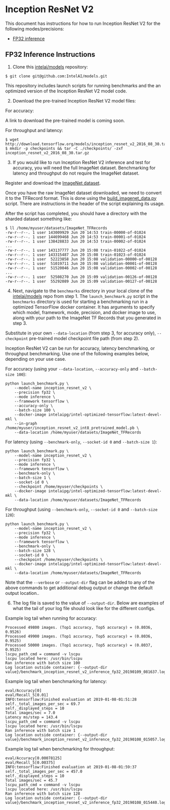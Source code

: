# Inception ResNet V2

This document has instructions for how to run Inception ResNet V2 for the
following modes/precisions:
* [FP32 inference](#fp32-inference-instructions)

## FP32 Inference Instructions

1. Clone this [intelai/models](https://github.com/IntelAI/models)
repository:

```
$ git clone git@github.com:IntelAI/models.git
```

This repository includes launch scripts for running benchmarks and the
an optimized version of the Inception ResNet V2 model code.

2. Download the pre-trained Inception ResNet V2 model files:

For accuracy:

A link to download the pre-trained model is coming soon.

For throughput and latency:

```
$ wget http://download.tensorflow.org/models/inception_resnet_v2_2016_08_30.tar.gz
$ mkdir -p checkpoints && tar -C ./checkpoints/ -zxf inception_resnet_v2_2016_08_30.tar.gz
```

3. If you would like to run Inception ResNet V2 inference and test for
accuracy, you will need the full ImageNet dataset. Benchmarking for latency
and throughput do not require the ImageNet dataset.

Register and download the
[ImageNet dataset](http://image-net.org/download-images).

Once you have the raw ImageNet dataset downloaded, we need to convert
it to the TFRecord format. This is done using the
[build_imagenet_data.py](https://github.com/tensorflow/models/blob/master/research/inception/inception/data/build_imagenet_data.py)
script. There are instructions in the header of the script explaining
its usage.

After the script has completed, you should have a directory with the
sharded dataset something like:

```
$ ll /home/myuser/datasets/ImageNet_TFRecords
-rw-r--r--. 1 user 143009929 Jun 20 14:53 train-00000-of-01024
-rw-r--r--. 1 user 144699468 Jun 20 14:53 train-00001-of-01024
-rw-r--r--. 1 user 138428833 Jun 20 14:53 train-00002-of-01024
...
-rw-r--r--. 1 user 143137777 Jun 20 15:08 train-01022-of-01024
-rw-r--r--. 1 user 143315487 Jun 20 15:08 train-01023-of-01024
-rw-r--r--. 1 user  52223858 Jun 20 15:08 validation-00000-of-00128
-rw-r--r--. 1 user  51019711 Jun 20 15:08 validation-00001-of-00128
-rw-r--r--. 1 user  51520046 Jun 20 15:08 validation-00002-of-00128
...
-rw-r--r--. 1 user  52508270 Jun 20 15:09 validation-00126-of-00128
-rw-r--r--. 1 user  55292089 Jun 20 15:09 validation-00127-of-00128
```

4. Next, navigate to the `benchmarks` directory in your local clone of
the [intelai/models](https://github.com/IntelAI/models) repo from step 1.
The `launch_benchmark.py` script in the `benchmarks` directory is
used for starting a benchmarking run in a optimized TensorFlow docker
container. It has arguments to specify which model, framework, mode,
precision, and docker image to use, along with your path to the ImageNet
TF Records that you generated in step 3.

Substitute in your own `--data-location` (from step 3, for accuracy
only), `--checkpoint` pre-trained model checkpoint file path (from step 2).

Inception ResNet V2 can be run for accuracy, latency benchmarking, or throughput
benchmarking. Use one of the following examples below, depending on
your use case.

For accuracy (using your `--data-location`, `--accuracy-only` and
`--batch-size 100`):

```
python launch_benchmark.py \
    --model-name inception_resnet_v2 \
    --precision fp32 \
    --mode inference \
    --framework tensorflow \
    --accuracy-only \
    --batch-size 100 \
    --docker-image intelaipg/intel-optimized-tensorflow:latest-devel-mkl \
    --in-graph /home/myuser/inception_resnet_v2_int8_pretrained_model.pb \
    --data-location /home/myuser/datasets/ImageNet_TFRecords
```

For latency (using `--benchmark-only`, `--socket-id 0` and `--batch-size 1`):

```
python launch_benchmark.py \
    --model-name inception_resnet_v2 \
    --precision fp32 \
    --mode inference \
    --framework tensorflow \
    --benchmark-only \
    --batch-size 1 \
    --socket-id 0 \
    --checkpoint /home/myuser/checkpoints \
    --docker-image intelaipg/intel-optimized-tensorflow:latest-devel-mkl \
    --data-location /home/myuser/datasets/ImageNet_TFRecords
```

For throughput (using `--benchmark-only`, `--socket-id 0` and `--batch-size 128`):

```
python launch_benchmark.py \
    --model-name inception_resnet_v2 \
    --precision fp32 \
    --mode inference \
    --framework tensorflow \
    --benchmark-only \
    --batch-size 128 \
    --socket-id 0 \
    --checkpoint /home/myuser/checkpoints \
    --docker-image intelaipg/intel-optimized-tensorflow:latest-devel-mkl \
    --data-location /home/myuser/datasets/ImageNet_TFRecords
```

Note that the `--verbose` or `--output-dir` flag can be added to any of the above commands
to get additional debug output or change the default output location..

6. The log file is saved to the value
of `--output-dir`. Below are
examples of what the tail of your log file should look like for the
different configs.

Example log tail when running for accuracy:

```
Processed 49800 images. (Top1 accuracy, Top5 accuracy) = (0.8036, 0.9526)
Processed 49900 images. (Top1 accuracy, Top5 accuracy) = (0.8036, 0.9525)
Processed 50000 images. (Top1 accuracy, Top5 accuracy) = (0.8037, 0.9525)
lscpu_path_cmd = command -v lscpu
lscpu located here: /usr/bin/lscpu
Ran inference with batch size 100
Log location outside container: {--output-dir value}/benchmark_inception_resnet_v2_inference_fp32_20190109_081637.log
```

Example log tail when benchmarking for latency:
```
eval/Accuracy[0]
eval/Recall_5[0.01]
INFO:tensorflow:Finished evaluation at 2019-01-08-01:51:28
self._total_images_per_sec = 69.7
self._displayed_steps = 10
Total images/sec = 7.0
Latency ms/step = 143.4
lscpu_path_cmd = command -v lscpu
lscpu located here: /usr/bin/lscpu
Ran inference with batch size 1
Log location outside container: {--output-dir value}/benchmark_inception_resnet_v2_inference_fp32_20190108_015057.log
```

Example log tail when benchmarking for throughput:
```
eval/Accuracy[0.00078125]
eval/Recall_5[0.00375]
INFO:tensorflow:Finished evaluation at 2019-01-08-01:59:37
self._total_images_per_sec = 457.0
self._displayed_steps = 10
Total images/sec = 45.7
lscpu_path_cmd = command -v lscpu
lscpu located here: /usr/bin/lscpu
Ran inference with batch size 128
Log location outside container: {--output-dir value}/benchmark_inception_resnet_v2_inference_fp32_20190108_015440.log

